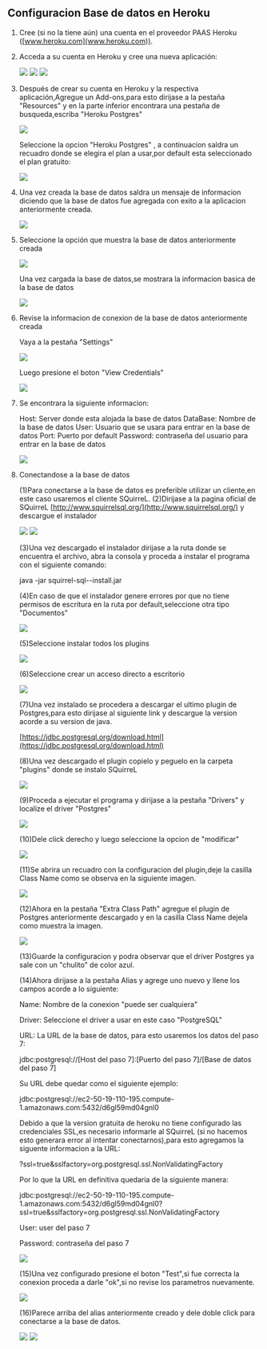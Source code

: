 ## Configuracion Base de datos en Heroku



1. Cree (si no la tiene aún) una cuenta en el proveedor PAAS Heroku ([www.heroku.com](www.heroku.com)).
2. Acceda a su cuenta en Heroku y cree una nueva aplicación:

	![](img/HerokuCreateApp.png)
	![](img/HerokuCreateApp2.png)
	![](img/HerokuCreateApp3.png)

3. Después de crear su cuenta en Heroku y la respectiva aplicación,Agregue un Add-ons,para esto dirijase a la pestaña "Resources" y en la parte inferior encontrara una pestaña de busqueda,escriba "Heroku Postgres"

	![](img/HerokuCreateApp4.png)
	
	Seleccione la opcion "Heroku Postgres" , a continuacion saldra un recuadro donde se elegira el plan a usar,por default esta seleccionado el plan gratuito:
	
	![](img/HerokuCreateApp5.png)

4. Una vez creada la base de datos saldra un mensaje de informacion diciendo que la base de datos fue agregada con exito a la aplicacion anteriormente creada.
	
	![](img/HerokuCreateApp6.png)

5. Seleccione la opción que muestra la base de datos anteriormente creada

	![](img/HerokuCreateApp6B.png) 

	Una vez cargada la base de datos,se mostrara la informacion basica de la base de datos

	![](img/HerokuCreateApp7.png)

	
	
6.	Revise la informacion de conexion de la base de datos anteriormente creada

	Vaya a la pestaña "Settings"
	
	![](img/HerokuCreateApp8.png)
	
	Luego presione el boton "View Credentials"
	
	![](img/HerokuCreateApp8B.png)

7.	Se encontrara la siguiente informacion:

	Host: Server donde esta alojada la base de datos
	DataBase: Nombre de la base de datos 
	User: Usuario que se usara para entrar en la base de datos
	Port: Puerto por default 
	Password: contraseña del usuario para entrar en la base de datos
	
	![](img/HerokuCreateApp9.png)


8.	Conectandose a la base de datos
	
	(1)Para conectarse a la base de datos es preferible utilizar un cliente,en este caso usaremos el cliente SQuirreL.
	(2)Dirijase a la pagina oficial de SQuirreL [http://www.squirrelsql.org/](http://www.squirrelsql.org/) y descargue el instalador
	
	![](img/SQuirreLinstaller1.png)
	![](img/SQuirreLinstaller2.png)
	
	(3)Una vez descargado el instalador dirijase a la ruta donde se encuentra el archivo, abra la consola y proceda a instalar el           programa con el siguiente comando:
	
	java -jar squirrel-sql-<version>-install.jar
	
	(4)En caso de que el instalador genere errores por que no tiene permisos de escritura en la ruta por default,seleccione otra 		tipo "Documentos"
	
	![](img/SQuirreLinstaller3.png)
	
	(5)Seleccione instalar todos los plugins
	
	![](img/SQuirreLinstaller4.png)
	
	(6)Seleccione crear un acceso directo a escritorio
	
	![](img/SQuirreLinstaller5.png)
	
	(7)Una vez instalado se procedera a descargar el ultimo plugin de Postgres,para esto dirijase al siguiente link y descargue la 		version acorde a su version de java.
	
	[https://jdbc.postgresql.org/download.html](https://jdbc.postgresql.org/download.html)
	
	(8)Una vez descargado el plugin copielo y peguelo en la carpeta "plugins"  donde se instalo SQuirreL
	
	![](img/SQuirreLinstaller6.png)
	
	(9)Proceda a ejecutar el programa y dirijase a la pestaña "Drivers" y localize el driver "Postgres"
	
	![](img/SQuirreLinstaller7.png)
	
	(10)Dele click derecho y luego seleccione la opcion de "modificar"
	
	![](img/SQuirreLinstaller8.png)
	
	(11)Se abrira un recuadro con la configuracion del plugin,deje la casilla Class Name como se observa en la siguiente imagen.
	
	![](img/SQuirreLinstaller9.png)
	
	(12)Ahora en la pestaña "Extra Class Path" agregue el plugin de Postgres anteriormente descargado y en la casilla Class Name 		dejela como muestra la imagen.
	
	![](img/SQuirreLinstaller10.png)
	
	(13)Guarde la configuracion y podra observar que el driver Postgres ya sale con un "chulito" de color azul.
	
	(14)Ahora dirijase a la pestaña Alias y agrege uno nuevo y llene los campos acorde a lo siguiente:
	
	Name: Nombre de la conexion "puede ser cualquiera"
	
	Driver: Seleccione el driver a usar en este caso "PostgreSQL"
	
	URL: La URL de la base de datos, para esto usaremos los datos del paso 7:
	
	jdbc:postgresql://[Host del paso 7]:[Puerto del paso 7]/[Base de datos del paso 7]
		
	Su URL debe quedar como el siguiente ejemplo: 
		
	jdbc:postgresql://ec2-50-19-110-195.compute-1.amazonaws.com:5432/d6gl59md04gnl0
		
	Debido a que la version gratuita de heroku no tiene configurado las credenciales SSL,es necesario informarle al SQuirreL 		(si no hacemos esto generara error al intentar conectarnos),para esto agregamos la siguente informacion a la URL:
		
	?ssl=true&sslfactory=org.postgresql.ssl.NonValidatingFactory
		
	Por lo que la URL en definitiva quedaria de la siguiente manera:
		
	jdbc:postgresql://ec2-50-19-110-195.compute-1.amazonaws.com:5432/d6gl59md04gnl0?ssl=true&sslfactory=org.postgresql.ssl.NonValidatingFactory
		
	User: user del paso 7
	
	Password: contraseña del paso 7
	
	![](img/SQuirreLinstaller11.png)
	
	(15)Una vez configurado presione el boton "Test",si fue correcta la conexion proceda a darle "ok",si no revise los parametros 		nuevamente.
	
	![](img/SQuirreLinstaller12.png)
	
	(16)Parece arriba del alias anteriormente creado y dele doble click para conectarse a la base de datos.
	
	![](img/SQuirreLinstaller13.png)
	![](img/SQuirreLinstaller14.png)
